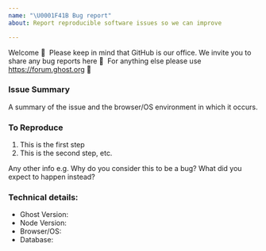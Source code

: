 ```yaml
---
name: "\U0001F41B Bug report"
about: Report reproducible software issues so we can improve

---
```


Welcome 👋&nbsp; Please keep in mind that GitHub is our office. We invite you to share any bug reports here 🐛&nbsp; For anything else please use https://forum.ghost.org 👫

### Issue Summary

A summary of the issue and the browser/OS environment in which it occurs.

### To Reproduce

1. This is the first step
2. This is the second step, etc.

Any other info e.g. Why do you consider this to be a bug? What did you expect to happen instead?

### Technical details:

* Ghost Version:
* Node Version:
* Browser/OS:
* Database:
